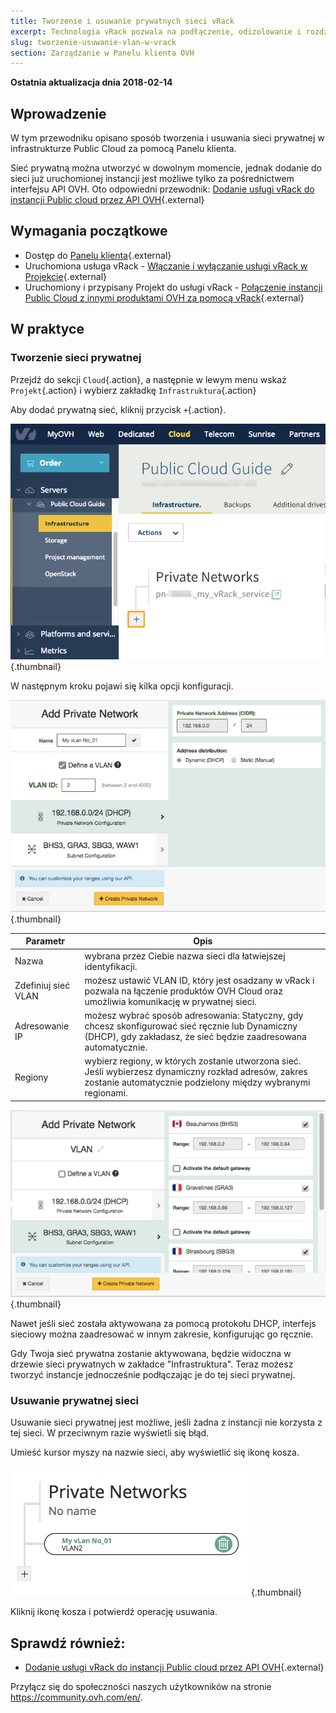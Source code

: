 ```yaml
---
title: Tworzenie i usuwanie prywatnych sieci vRack
excerpt: Technologia vRack pozwala na podłączenie, odizolowanie i rozdzielenie usług OVH w ramach jednej lub kilku prywatnych i zabezpieczonych sieci
slug: tworzenie-usuwanie-vlan-w-vrack
section: Zarządzanie w Panelu klienta OVH
---
```


**Ostatnia aktualizacja dnia 2018-02-14**

## Wprowadzenie

W tym przewodniku opisano sposób tworzenia i usuwania sieci prywatnej w infrastrukturze Public Cloud za pomocą Panelu klienta.

Sieć prywatną można utworzyć w dowolnym momencie, jednak dodanie do sieci już uruchomionej instancji jest możliwe tylko za pośrednictwem interfejsu API OVH.
Oto odpowiedni przewodnik: [Dodanie usługi vRack do instancji Public cloud przez API OVH](https://docs.ovh.com/pl/public-cloud/uruchomienie-vrack-instancje-api-ovh/){.external}



## Wymagania początkowe

- Dostęp do [Panelu klienta](https://www.ovh.com/auth/?action=gotomanager){.external}
- Uruchomiona usługa vRack - [Włączanie i wyłączanie usługi vRack w Projekcie](https://docs.ovh.com/pl/public-cloud/Wlaczanie-wylaczanie-vrack/){.external}
- Uruchomiony i przypisany Projekt do usługi vRack - [Połączenie instancji Public Cloud z innymi produktami OVH za pomocą vRack](https://docs.ovh.com/pl/public-cloud/polaczenie-vrack-public-cloud-inne-uslugi/){.external}



## W praktyce

### Tworzenie sieci prywatnej
Przejdź do sekcji `Cloud`{.action}, a następnie w lewym menu wskaż `Projekt`{.action} i wybierz zakładkę `Infrastruktura`{.action}

Aby dodać prywatną sieć, kliknij przycisk `+`{.action}.

![Dodaj sieć](images/1_add_vlan_PCI.png){.thumbnail}



W następnym kroku pojawi się kilka opcji konfiguracji.

![Ustawienia sieci](images/2_add_priv_net_instance.png){.thumbnail}

Parametr|Opis|
|---|---|
|Nazwa|wybrana przez Ciebie nazwa sieci dla łatwiejszej identyfikacji.|
|Zdefiniuj sieć VLAN|możesz ustawić VLAN ID, który jest osadzany w vRack i pozwala na łączenie produktów OVH Cloud oraz umożliwia komunikację w prywatnej sieci.|
|Adresowanie IP|możesz wybrać sposób adresowania: Statyczny, gdy chcesz skonfigurować sieć ręcznie lub Dynamiczny (DHCP), gdy zakładasz, że sieć będzie zaadresowana automatycznie.|
|Regiony|wybierz regiony, w których zostanie utworzona sieć. Jeśli wybierzesz dynamiczny rozkład adresów, zakres zostanie automatycznie podzielony między wybranymi regionami.|

![Regiony działania VLAN](images/3_VLAN_regions.png){.thumbnail}


Nawet jeśli sieć została aktywowana za pomocą protokołu DHCP, interfejs sieciowy można zaadresować w innym zakresie, konfigurując go ręcznie.

Gdy Twoja sieć prywatna zostanie aktywowana, będzie widoczna w drzewie sieci prywatnych w zakładce "Infrastruktura".
Teraz możesz tworzyć instancje jednocześnie podłączając je do tej sieci prywatnej.

### Usuwanie prywatnej sieci

Usuwanie sieci prywatnej jest możliwe, jeśli żadna z instancji nie korzysta z tej sieci. W przeciwnym razie wyświetli się błąd.

Umieść kursor myszy na nazwie sieci, aby wyświetlić się ikonę kosza.

![Usuwanie VLAN](images/4_VLAN_delete.png){.thumbnail}

Kliknij ikonę kosza i potwierdź operację usuwania.



## Sprawdź również:

- [Dodanie usługi vRack do instancji Public cloud przez API OVH](https://docs.ovh.com/pl/public-cloud/uruchomienie-vrack-instancje-api-ovh/){.external}


Przyłącz się do społeczności naszych użytkowników na stronie <https://community.ovh.com/en/>.

